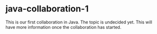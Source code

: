 java-collaboration-1
====================

This is our first collaboration in Java. 
The topic is undecided yet.
This will have more information once the collaboration has started.